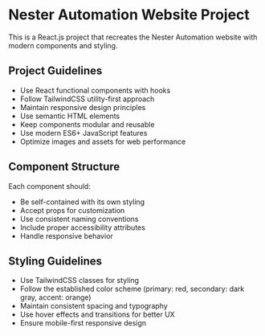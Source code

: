 <!-- Use this file to provide workspace-specific custom instructions to Copilot. For more details, visit https://code.visualstudio.com/docs/copilot/copilot-customization#_use-a-githubcopilotinstructionsmd-file -->

# Nester Automation Website Project

This is a React.js project that recreates the Nester Automation website with modern components and styling.

## Project Guidelines

- Use React functional components with hooks
- Follow TailwindCSS utility-first approach
- Maintain responsive design principles
- Use semantic HTML elements
- Keep components modular and reusable
- Use modern ES6+ JavaScript features
- Optimize images and assets for web performance

## Component Structure

Each component should:
- Be self-contained with its own styling
- Accept props for customization
- Use consistent naming conventions
- Include proper accessibility attributes
- Handle responsive behavior

## Styling Guidelines

- Use TailwindCSS classes for styling
- Follow the established color scheme (primary: red, secondary: dark gray, accent: orange)
- Maintain consistent spacing and typography
- Use hover effects and transitions for better UX
- Ensure mobile-first responsive design
